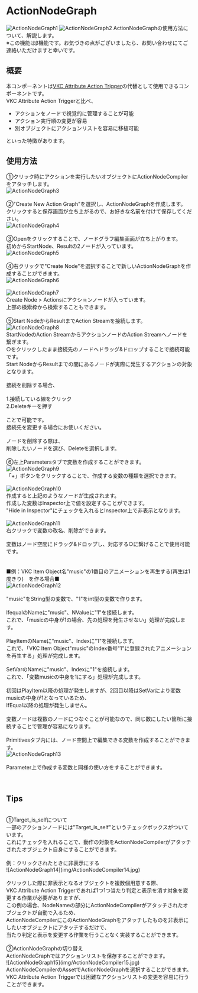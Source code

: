 
# ActionNodeGraph
![ActionNodeGraph1](img/ActionNodeCompiler.jpg)
![ActionNodeGraph2](img/ActionNodeCompiler2.jpg)
ActionNodeGraphの使用方法について、解説します。<br>
※この機能はβ機能です。お気づきの点がございましたら、お問い合わせにてご連絡いただけますと幸いです。

## 概要

本コンポーネントは[VKC Attribute Action Trigger](../../VKCComponents/VKCAttributeActionTrigger.md)の代替として使用できるコンポーネントです。<br>
VKC Attribute Action Triggerと比べ、

- アクションをノードで視覚的に管理することが可能
- アクション実行順の変更が容易
- 別オブジェクトにアクションリストを容易に移植可能

といった特徴があります。

## 使用方法

①クリック時にアクションを実行したいオブジェクトにActionNodeCompilerをアタッチします。<br>
![ActionNodeGraph3](img/ActionNodeCompiler3.jpg)<br>
<br>
②"Create New Action Graph"を選択し、ActionNodeGraphを作成します。<br>
クリックすると保存画面が立ち上がるので、お好きな名前を付けて保存してください。<br>
![ActionNodeGraph4](img/ActionNodeCompiler4.jpg)<br>
<br>
③Openをクリックすることで、ノードグラフ編集画面が立ち上がります。<br>
初めからStartNode、Resultの2ノードが入っています。<br>
![ActionNodeGraph5](img/ActionNodeCompiler5.jpg)<br>
<br>
④右クリックで"Create Node"を選択することで新しいActionNodeGraphを作成することができます。<br>
![ActionNodeGraph6](img/ActionNodeCompiler6.jpg)<br>
<br>
![ActionNodeGraph7](img/ActionNodeCompiler7.jpg)<br>
Create Node > Actionsにアクションノードが入っています。<br>
上部の検索枠から検索することもできます。<br>
<br>
⑤Start NodeからResultまでAction Streamを接続します。<br>
![ActionNodeGraph8](img/ActionNodeCompiler8.jpg)<br>
StartNodeのAction StreamからアクションノードのAction Streamへノードを繋ぎます。<br>
○をクリックしたまま接続先のノードへドラッグ&ドロップすることで接続可能です。<br>
Start NodeからResultまでの間にあるノードが実際に発生するアクションの対象となります。<br>
<br>
接続を削除する場合、<br>
<br>
1.接続している線をクリック<br>
2.Deleteキーを押す<br>
<br>
ことで可能です。<br>
接続先を変更する場合にお使いください。<br>
<br>
ノードを削除する際は、<br>
削除したいノードを選び、Deleteを選択します。<br>
<br>
⑥左上Parametersタブで変数を作成することができます。<br>
![ActionNodeGraph9](img/ActionNodeCompiler9.jpg)<br>
「+」ボタンをクリックすることで、作成する変数の種類を選択できます。<br>
<br>
![ActionNodeGraph10](img/ActionNodeCompiler10.jpg)<br>
作成すると上記のようなノードが生成されます。<br>
作成した変数はInspector上で値を設定することができます。<br>
"Hide in Inspector"にチェックを入れるとInspector上で非表示となります。<br>
<br>
![ActionNodeGraph11](img/ActionNodeCompiler11.jpg)<br>
右クリックで変数の改名、削除ができます。<br>
<br>
変数はノード空間にドラッグ&ドロップし、対応する○に繋げることで使用可能です。<br>
<br>
<br>
■例：VKC Item Object名"music"の1番目のアニメーションを再生する(再生は1度きり)　を作る場合■<br>
![ActionNodeGraph12](img/ActionNodeCompiler12.jpg)<br>
<br>
"music"をString型の変数で、"1"をint型の変数で作ります。<br>
<br>
IfequalのNameに"music"、NValueに"1"を接続します。<br>
これで、「musicの中身が1の場合、先の処理を発生させない」処理が完成します。<br>
<br>
PlayItemのNameに"music"、Indexに"1"を接続します。<br>
これで、「VKC Item Object"music"のIndex番号"1"に登録されたアニメーションを再生する」処理が完成します。<br>
<br>
SetVarのNameに"music"、Indexに"1"を接続します。<br>
これで、「変数musicの中身を1にする」処理が完成します。<br>
<br>
初回はPlayItem以降の処理が発生しますが、2回目以降はSetVarにより変数musicの中身が1となっているため、<br>
IfEqual以降の処理が発生しません。<br>
<br>
変数ノードは複数のノードにつなぐことが可能なので、同じ数にしたい箇所に接続することで管理が容易になります。<br>
<br>
Primitivesタブ内には、ノード空間上で編集できる変数を作成することができます。<br>
![ActionNodeGraph13](img/ActionNodeCompiler13.jpg)<br>
<br>
Parameter上で作成する変数と同様の使い方をすることができます。<br>
<br>
<br>
## Tips
<br>
①Target_is_selfについて<br>
一部のアクションノードには"Target_is_self"というチェックボックスがついています。<br>
これにチェックを入れることで、動作の対象をActionNodeCompilerがアタッチされたオブジェクト自身にすることができます。<br>
<br>
例：クリックされたときに非表示にする<br>
![ActionNodeGraph14](img/ActionNodeCompiler14.jpg)<br>
<br>
クリックした際に非表示となるオブジェクトを複数個用意する際、<br>
VKC Attribute Action Triggerであれば1つ1つ当たり判定と表示を消す対象を変更する作業が必要がありますが、<br>
この例の場合、NodeNameの部分にActionNodeCompilerがアタッチされたオブジェクトが自動で入るため、<br>
ActionNodeCompilerにこのActionNodeGraphをアタッチしたものを非表示にしたいオブジェクトにアタッチするだけで、<br>
当たり判定と表示を変更する作業を行うことなく実装することができます。<br>
<br>
②ActionNodeGraphの切り替え<br>
ActionNodeGraphではアクションリストを保存することができます。<br>
![ActionNodeGraph15](img/ActionNodeCompiler15.jpg)<br>
ActionNodeCompilerのAssetでActionNodeGraphを選択することができます。<br>
VKC Attribute Action Triggerでは困難なアクションリストの変更を容易に行うことができます。<br>